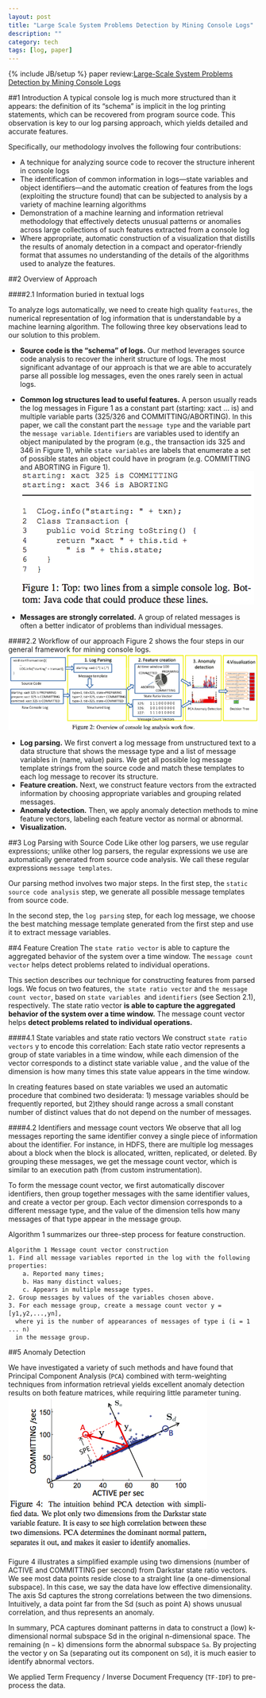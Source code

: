 ```yaml
---
layout: post
title: "Large Scale System Problems Detection by Mining Console Logs"
description: ""
category: tech 
tags: [log, paper]
---
```

{% include JB/setup %}
paper review:[Large-Scale System Problems Detection by Mining Console Logs](http://www.eecs.berkeley.edu/Pubs/TechRpts/2009/EECS-2009-103.pdf)

<!--break-->

##1 Introduction
A typical console log is much more structured than it appears: the definition of its “schema” is implicit in the log printing statements, which can be recovered from program source code. This observation is key to our log parsing approach, which yields detailed and accurate features.

Specifically, our methodology involves the following four contributions:

* A technique for analyzing source code to recover the structure inherent in console logs
* The identification of common information in logs—state variables and object identifiers—and the automatic creation of features from the logs (exploiting the structure found) that can be subjected to analysis by a variety of machine learning algorithms 
* Demonstration of a machine learning and information retrieval methodology that effectively detects unusual patterns or anomalies across large collections of such features extracted from a console log
* Where appropriate, automatic construction of a visualization that distills the results of anomaly detection in a compact and operator-friendly format that assumes no understanding of the details of the algorithms used to analyze the features.

##2 Overview of Approach 

####2.1 Information buried in textual logs

To analyze logs automatically, we need to create high quality `features`, the numerical representation of log information that is understandable by a machine learning algorithm. The following three key observations lead to our solution to this problem.

* **Source code is the “schema” of logs.** Our method leverages source code analysis to recover the inherit structure of logs. The most significant advantage of our approach is that we are able to accurately parse all possible log messages, even the ones rarely seen in actual logs.

* **Common log structures lead to useful features.** A person usually reads the log messages in Figure 1 as a constant part (starting: xact ... is) and multiple variable parts (325/326 and COMMITTING/ABORTING). In this paper, we call the constant part the `message type` and the variable part the `message variable`. `Identifiers` are variables used to identify an object manipulated by the program (e.g., the transaction ids 325 and 346 in Figure 1), while `state variables` are labels that enumerate a set of possible states an object could have in program (e.g. COMMITTING and ABORTING in Figure 1).
![log1](/assets/2013-07-17-large-scale-system-problems-detection-by-mining-console-logs/log1.png)

* **Messages are strongly correlated.** A group of related messages is often a better indicator of problems than individual messages.

####2.2 Workflow of our approach
Figure 2 shows the four steps in our general framework for mining console logs.
![log2](/assets/2013-07-17-large-scale-system-problems-detection-by-mining-console-logs/log2.png)

* **Log parsing.** We first convert a log message from unstructured text to a data structure that shows the message type and a list of message variables in (name, value) pairs. We get all possible log message template strings from the source code and match these templates to each log message to recover its structure.
* **Feature creation.** Next, we construct feature vectors from the extracted information by choosing appropriate variables and grouping related messages.
* **Anomaly detection.** Then, we apply anomaly detection methods to mine feature vectors, labeling each feature vector as normal or abnormal.
* **Visualization.**

##3 Log Parsing with Source Code
Like other log parsers, we use regular expressions; unlike other log parsers, the regular expressions we use are automatically generated from source code analysis. We call these regular expressions `message templates`.

Our parsing method involves two major steps. In the first step, the `static source code analysis` step, we generate all possible message templates from source code.

In the second step, the `log parsing` step, for each log message, we choose the best matching message template generated from the first step and use it to extract message variables.

##4 Feature Creation
The `state ratio vector` is able to capture the aggregated behavior of the system over a time window. The `message count vector` helps detect problems related to individual operations.

This section describes our technique for constructing features from parsed logs. We focus on two features, `the state ratio vector` and `the message count vector`, based on `state variables `and `identifiers` (see Section 2.1), respectively. The state ratio vector **is able to capture the aggregated behavior of the system over a time window.** The message count vector helps **detect problems related to individual operations.**

####4.1 State variables and state ratio vectors
We construct `state ratio vectors` y to encode this correlation: Each state ratio vector represents a group of state variables in a time window, while each dimension of the vector corresponds to a distinct state variable value , and the value of the dimension is how many times this state value appears in the time window.

In creating features based on state variables we used an automatic procedure that combined two desiderata: 1) message variables should be frequently reported, but 2)they should range across a small constant number of distinct values that do not depend on the number of messages.

####4.2 Identifiers and message count vectors
We observe that all log messages reporting the same identifier convey a single piece of information about the identifier. For instance, in HDFS, there are multiple log messages about a block when the block is allocated, written, replicated, or deleted. By grouping these messages, we get the message count vector, which is similar to an execution path (from custom instrumentation).

To form the message count vector, we first automatically discover identifiers, then group together messages with the same identifier values, and create a vector per group. Each vector dimension corresponds to a different message type, and the value of the dimension tells how many messages of that type appear in the message group.

Algorithm 1 summarizes our three-step process for feature construction.
     
    Algorithm 1 Message count vector construction
    1. Find all message variables reported in the log with the following properties: 
        a. Reported many times;
        b. Has many distinct values;
        c. Appears in multiple message types.
    2. Group messages by values of the variables chosen above.
    3. For each message group, create a message count vector y = [y1,y2,...,yn],
      where yi is the number of appearances of messages of type i (i = 1 ... n) 
      in the message group.


##5 Anomaly Detection

We have investigated a variety of such methods and have found that Principal Component Analysis (`PCA`) combined with term-weighting techniques from information retrieval yields excellent anomaly detection results on both feature matrices, while requiring little parameter tuning.![log3](/assets/2013-07-17-large-scale-system-problems-detection-by-mining-console-logs/log3.png)  

Figure 4 illustrates a simplified example using two dimensions (number of ACTIVE and COMMITTING per second) from Darkstar state ratio vectors. We see most data points reside close to a straight line (a one-dimensional subspace). In this case, we say the data have low effective dimensionality. The axis Sd captures the strong correlations between the two dimensions. Intuitively, a data point far from the Sd (such as point A) shows unusual correlation, and thus represents an anomaly.

In summary, PCA captures dominant patterns in data to construct a (low) k-dimensional normal subspace Sd in the original n-dimensional space. The remaining (n − k) dimensions form the abnormal subspace `Sa`. By projecting the vector y on Sa (separating out its component on `Sd`), it is much easier to identify abnormal vectors.  

We applied Term Frequency / Inverse Document Frequency (`TF-IDF`) to pre-process the data. 
